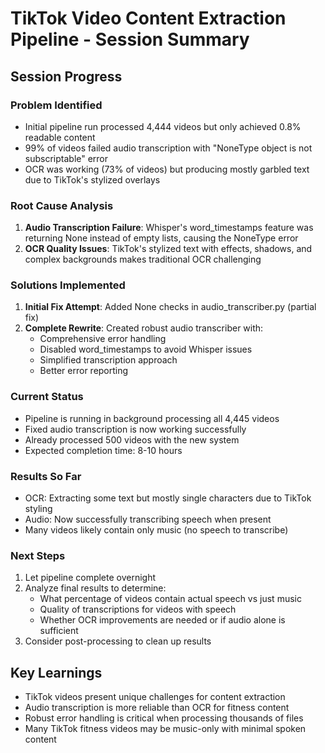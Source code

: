 # TikTok Video Content Extraction Pipeline - Session Summary

## Session Progress

### Problem Identified
- Initial pipeline run processed 4,444 videos but only achieved 0.8% readable content
- 99% of videos failed audio transcription with "NoneType object is not subscriptable" error
- OCR was working (73% of videos) but producing mostly garbled text due to TikTok's stylized overlays

### Root Cause Analysis
1. **Audio Transcription Failure**: Whisper's word_timestamps feature was returning None instead of empty lists, causing the NoneType error
2. **OCR Quality Issues**: TikTok's stylized text with effects, shadows, and complex backgrounds makes traditional OCR challenging

### Solutions Implemented
1. **Initial Fix Attempt**: Added None checks in audio_transcriber.py (partial fix)
2. **Complete Rewrite**: Created robust audio transcriber with:
   - Comprehensive error handling
   - Disabled word_timestamps to avoid Whisper issues
   - Simplified transcription approach
   - Better error reporting

### Current Status
- Pipeline is running in background processing all 4,445 videos
- Fixed audio transcription is now working successfully
- Already processed 500 videos with the new system
- Expected completion time: 8-10 hours

### Results So Far
- OCR: Extracting some text but mostly single characters due to TikTok styling
- Audio: Now successfully transcribing speech when present
- Many videos likely contain only music (no speech to transcribe)

### Next Steps
1. Let pipeline complete overnight
2. Analyze final results to determine:
   - What percentage of videos contain actual speech vs just music
   - Quality of transcriptions for videos with speech
   - Whether OCR improvements are needed or if audio alone is sufficient
3. Consider post-processing to clean up results

## Key Learnings
- TikTok videos present unique challenges for content extraction
- Audio transcription is more reliable than OCR for fitness content
- Robust error handling is critical when processing thousands of files
- Many TikTok fitness videos may be music-only with minimal spoken content